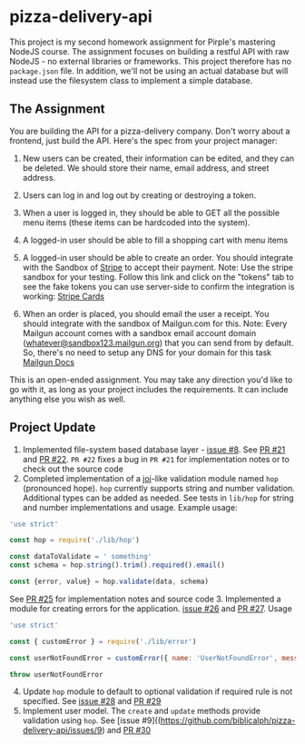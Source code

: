 # pizza-delivery-api
This project is my second homework assignment for Pirple's mastering NodeJS course. The assignment focuses on building a restful API with raw NodeJS - no external libraries or frameworks.
This project therefore has no `package.json` file. In addition, we'll not be using an actual database but will instead use the filesystem class to implement a simple database.

## The Assignment
You are building the API for a pizza-delivery company. Don't worry about a frontend, just build the API. Here's the spec from your project manager: 

1. New users can be created, their information can be edited, and they can be deleted. We should store their name, email address, and street address.

2. Users can log in and log out by creating or destroying a token.

3. When a user is logged in, they should be able to GET all the possible menu items (these items can be hardcoded into the system). 

4. A logged-in user should be able to fill a shopping cart with menu items

5. A logged-in user should be able to create an order. You should integrate with the Sandbox of [Stripe](Stripe.com) to accept their payment. Note: Use the stripe sandbox for your testing. Follow this link and click on the "tokens" tab to see the fake tokens you can use server-side to confirm the integration is working: [Stripe Cards](https://stripe.com/docs/testing#cards)

6. When an order is placed, you should email the user a receipt. You should integrate with the sandbox of Mailgun.com for this. Note: Every Mailgun account comes with a sandbox email account domain (whatever@sandbox123.mailgun.org) that you can send from by default. So, there's no need to setup any DNS for your domain for this task [Mailgun Docs](https://documentation.mailgun.com/en/latest/faqs.html#how-do-i-pick-a-domain-name-for-my-mailgun-account)

This is an open-ended assignment. You may take any direction you'd like to go with it, as long as your project includes the requirements. It can include anything else you wish as well. 

## Project Update
1. Implemented file-system based database layer - [issue #8](https://github.com/biblicalph/pizza-delivery-api/issues/8). See [PR #21](https://github.com/biblicalph/pizza-delivery-api/pull/21) and [PR #22](https://github.com/biblicalph/pizza-delivery-api/pull/22). `PR #22` fixes a bug in `PR #21` for implementation notes or to check out the source code
2. Completed implementation of a [joi](https://github.com/hapijs/joi)-like validation module named `hop` (pronounced hope). `hop` currently supports string and number validation. Additional types can be added as needed. See tests in `lib/hop` for string and number implementations and usage. Example usage:
```javascript
'use strict'

const hop = require('./lib/hop')

const dataToValidate = ' something'
const schema = hop.string().trim().required().email()

const {error, value} = hop.validate(data, schema)
```

See [PR #25](https://github.com/biblicalph/pizza-delivery-api/issues/25) for implementation notes and source code
3. Implemented a module for creating errors for the application. [issue #26](https://github.com/biblicalph/pizza-delivery-api/issues/26) and [PR #27](https://github.com/biblicalph/pizza-delivery-api/pull/27). Usage
```javascript
'use strict' 

const { customError } = require('./lib/error')

const userNotFoundError = customError({ name: 'UserNotFoundError', message: 'User was not found' })

throw userNotFoundError
```
4. Update `hop` module to default to optional validation if required rule is not specified. See [issue #28](https://github.com/biblicalph/pizza-delivery-api/issues/28) and [PR #29](https://github.com/biblicalph/pizza-delivery-api/pull/29)
5. Implement user model. The `create` and `update` methods provide validation using `hop`. See [issue #9]((https://github.com/biblicalph/pizza-delivery-api/issues/9) and [PR #30](https://github.com/biblicalph/pizza-delivery-api/pull/30)

